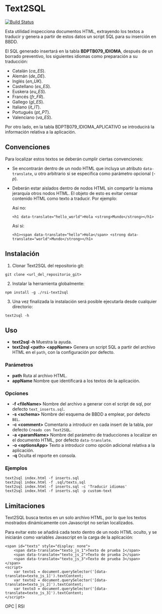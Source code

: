 # Text2SQL

[![Build Status](https://travis-ci.org/davidgarsan/text2sql.svg?branch=master)](https://travis-ci.org/davidgarsan/text2sql)

Esta utilidad inspecciona documentos HTML, extrayendo los textos a traducir
y genera a partir de estos datos un script SQL para su inserción en BBDD.

El SQL generado insertará en la tabla **BDPTB079_IDIOMA**, después de un borrado preventivo,
los siguientes idiomas como preparación a su traducción:
- Catalán (*ca_ES*).
- Alemán (*de_DE*).
- Inglés (*en_UK*).
- Castellano (*es_ES*).
- Euskera (*eu_ES*).
- Francés (*fr_FR*).
- Gallego (*gl_ES*).
- Italiano (*it_IT*).
- Portugués (*pt_PT*).
- Valenciano (*va_ES*).

Por otro lado, en la tabla BDPTB079_IDIOMA_APLICATIVO se introducirá la información relativa a la aplicación.

## Convenciones

Para localizar estos textos se deberán cumplir ciertas convenciones: 
- Se encontrarán dentro de un nodo HTML que incluya un atributo `data-translate`, u otro arbitrario 
  si se especifica como parámetro opcional (_-p_).
- Deberán estar aislados dentro de nodos HTML sin compartir la misma jerarquía otros nodos HTML.
  El objeto de esto es evitar censar contenido HTML como texto a traducir. Por ejemplo:

  Así no: 
  ```
  <h1 data-translate="hello_world">Hola <strong>Mundo</strong></h1>
  ```
  Así sí: 
  ```
  <h1><span data-translate="hello">Hola</span> <strong data-translate="world">Mundo</strong></h1> 
  ```

## Instalación

1. Clonar Text2SQL del repositorio git:

  ```
  git clone <url_del_repositorio_git>
  ```
2. Instalar la herramienta globalmente: 

  ```
  npm install -g ./rsi-text2sql 
  ```
3. Una vez finalizada la instalación será posible ejecutarla desde cualquier directorio:

  ```
  text2sql -h   
  ```
 
## Uso

* **text2sql -h**                  Muestra la ayuda.
* **text2sql \<path> \<appName>**  Genera un script SQL a partir del archivo HTML en el `path`, con la configuración por defecto.

### Parámetros

* **path**                  Ruta al archivo HTML.
* **appName**               Nombre que identificará a los textos de la aplicación.

### Opciones

* **-f \<fileName>**       Nombre del archivo a generar con el script de sql, por defecto `text_inserts.sql`.
* **-s \<schema>**         Nombre del esquema de BBDD a emplear, por defecto `BEL`.
* **-c \<comment>**        Comentario a introducir en cada insert de la tabla, por defecto `Creado con Text2SQL`.
* **-a \<paramName>**      Nombre del parámetro de traducciones a localizar en el documento HTML, por defecto `data-translate`.
* **-o \<optionsApp>**     Texto a introducir como opción adicional relativa a la aplicación.
* **-q**                   Oculta el reporte en consola.
  
### Ejemplos

```
text2sql index.html -f inserts.sql
text2sql index.html -f .sql/texts.sql
text2sql index.html -f inserts.sql -c 'Traducir idiomas' 
text2sql index.html -f inserts.sql -p custom-text
```

## Limitaciones

Text2SQL busca textos en un solo archivo HTML, por lo que los textos mostrados dinámicamente con Javascript no serían localizados.

Para evitar esto se añadirá cada texto dentro de un nodo HTML oculto, y se iniciarán como variables Javascript en la carga de la aplicación:

```
<span id="texts" style="display: none">
    <span data-translate="texto_js_1">Texto de prueba 1</span>
    <span data-translate="texto_js_2">Texto de prueba 2</span>
    <span data-translate="texto_js_3">Texto de prueba 3</span>
</span>
<script>
    var texto1 = document.querySelector('[data-translate=texto_js_1]').textContent;
    var texto2 = document.querySelector('[data-translate=texto_js_2]').textContent;
    var texto3 = document.querySelector('[data-translate=texto_js_3]').textContent;
</script>
```

OPC | RSI
